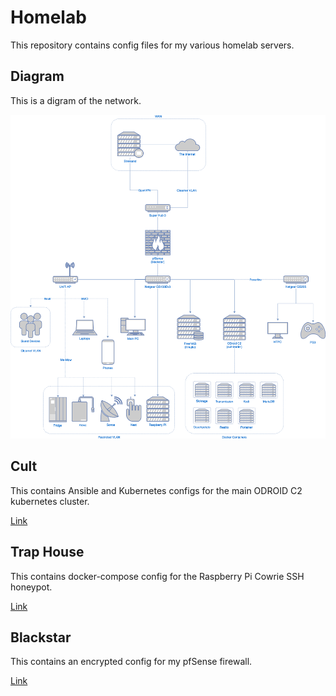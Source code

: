 # Homelab
This repository contains config files for my various homelab servers.

## Diagram

This is a digram of the network.

![Diagram](diagram/diagram.png)

## Cult

This contains Ansible and Kubernetes configs for the main ODROID C2 kubernetes cluster.

[Link](./cult)

## Trap House

This contains docker-compose config for the Raspberry Pi Cowrie SSH honeypot.

[Link](./trap-house)

## Blackstar

This contains an encrypted config for my pfSense firewall.

[Link](./blackstar)
